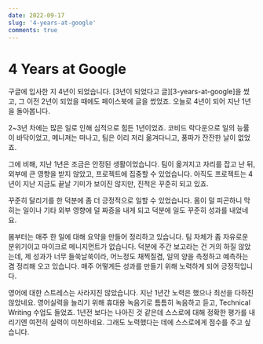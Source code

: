 ```yaml
---
date: 2022-09-17
slug: '4-years-at-google'
comments: true
---
```


# 4 Years at Google

구글에 입사한 지 4년이 되었습니다. [3년이 되었다고 글][3-years-at-google]을
썼고, 그 이전 2년이 되었을 때에도 페이스북에 글을 썼었죠. 오늘로 4년이 되어 지난
1년을 돌아봅니다.

2~3년 차에는 많은 일로 인해 심적으로 힘든 1년이었죠. 코비드 락다운으로 일의
능률이 바닥이었고, 메니져는 떠나고, 팀은 이리 저리 옮겨다니고, 풍파가 잔잔한
날이 없었죠.

그에 비해, 지난 1년은 조금은 안정된 생활이었습니다. 팀이 옮겨지고 자리를 잡고 난
뒤, 외부에 큰 영향을 받지 않았고, 프로젝트에 집중할 수 있었습니다. 아직도
프로젝트는 4년이 지난 지금도 끝날 기미가 보이진 않지만, 진척은 꾸준히 되고 있죠.

꾸준히 달리기를 한 덕분에 좀 더 긍정적으로 일할 수 있었습니다. 몸이 덜 피곤하니
막히는 일이나 기타 외부 영향에 덜 짜증을 내게 되고 덕분에 일도 꾸준히 성과를
내었네요.

봄부터는 매주 한 일에 대해 요약을 만들어 정리하고 있습니다. 팀 자체가 좀
자유로운 분위기이고 마이크로 메니지먼트가 없습니다. 덕분에 주간 보고라는 건 거의 하질 않았는데, 제 성과가 너무 들쑥날쑥이라, 어느정도 채찍질겸, 일의 양을 측정하고 예측하는 겸 정리해 오고 있습니다. 매주 어떻게든 성과를 만들기 위해 노력하게 되어 긍정적입니다.

영어에 대한 스트레스는 사라지진 않았습니다. 지난 1년간 노력은 했으나 최선을
다하진 않았네요. 영어실력을 늘리기 위해 휴대용 녹음기로 틈틈히 녹음하고 듣고,
Technical Writing 수업도 들었죠. 1년전 보다는 나아진 것 같은데 스스로에 대해
정확한 평가를 내리기엔 여전히 실력이 미천하네요. 그래도 노력했다는 데에
스스로에게 점수를 주고 싶습니다.

